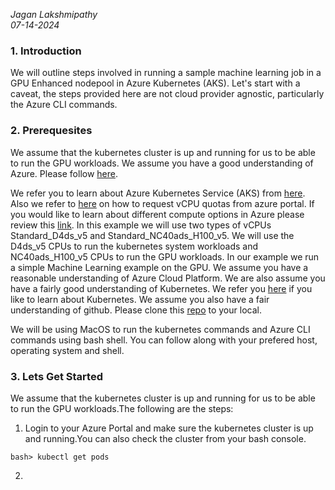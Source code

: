 *Jagan Lakshmipathy*  
*07-14-2024*  

### 1. Introduction
We will outline steps involved in running a sample machine learning job in a GPU Enhanced nodepool in Azure Kubernetes (AKS). Let's start with a caveat, the steps provided here are not cloud provider agnostic, particularly the Azure CLI commands.


### 2. Prerequesites
We assume that the kubernetes cluster is up and running for us to be able to run the GPU workloads. We assume you have a good understanding of Azure. Please follow [here](https://azure.microsoft.com/en-us/get-started). 

We refer you to learn about Azure Kubernetes Service (AKS) from [here](https://learn.microsoft.com/en-us/azure/aks/learn/quick-kubernetes-deploy-portal?tabs=azure-cli). Also we refer to [here](https://learn.microsoft.com/en-us/azure/aks/learn/quick-kubernetes-deploy-portal?tabs=azure-cli) on how to request vCPU quotas from azure portal. If you would like to learn about different compute options in Azure please review this [link](https://learn.microsoft.com/en-us/azure/virtual-machines/sizes/overview?tabs=breakdownseries%2Cgeneralsizelist%2Ccomputesizelist%2Cmemorysizelist%2Cstoragesizelist%2Cgpusizelist%2Cfpgasizelist%2Chpcsizelist). In this example we will use two types of vCPUs Standard_D4ds_v5 and Standard_NC40ads_H100_v5. We will use the D4ds_v5 CPUs to run the kubernetes system workloads and NC40ads_H100_v5 CPUs to run the GPU workloads. In our example we run a simple Machine Learning example on the GPU.  We assume you have a reasonable understanding of Azure Cloud Platform. We are also assume you have a fairly good understanding of Kubernetes. We refer you [here](https://kubernetes.io/docs/setup/) if you like to learn about Kubernetes. We assume you also have a fair understanding of github. Please clone this [repo](www.github.com) to your local. 

We will be using MacOS to run the kubernetes commands and Azure CLI commands using bash shell. You can follow along with your prefered host, operating system and shell.


### 3. Lets Get Started
We assume that the kubernetes cluster is up and running for us to be able to run the GPU workloads.The following are the steps:

1. Login to your Azure Portal and make sure the kubernetes cluster is up and running.You can also check the cluster from your bash console. 
```
bash> kubectl get pods 

```
2. 

